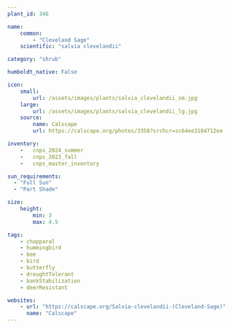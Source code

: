 ```yaml
---
plant_id: 346

name: 
    common: 
        - "Cleveland Sage"   
    scientific: "salvia clevelandii" 

category: "shrub"

humboldt_native: False

icon: 
    small: 
        url: /assets/images/plants/salvia_clevelandii_sm.jpg 
    large: 
        url: /assets/images/plants/salvia_clevelandii_lg.jpg 
    source: 
        name: Calscape 
        url: https://calscape.org/photos/3358?srchcr=sc64ee3104712ee 

inventory: 
    -   cnps_2024_summer
    -   cnps_2023_fall
    -   cnps_master_inventory

sun_requirements:
  - "Full Sun"
  - "Part Shade"

size:
    height: 
        min: 3
        max: 4.5

tags:
    - chapparal
    - hummingbird
    - bee
    - bird
    - butterfly
    - droughtTolerant
    - bankStabilization
    - deerResistant

websites:
    - url: "https://calscape.org/Salvia-clevelandii-(Cleveland-Sage)"
      name: "Calscape"
---
```

